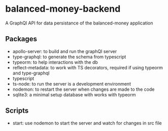 # balanced-money-backend

A GraphQl API for data persistance of the balanced-money application

## Packages

* apollo-server: to build and run the graphQl server
* type-graphql: to generate the schema from typescript
* typeorm: to help interactions with the db
* reflect-metadata: to work with TS decorators, required if using typeorm and type-graphql
* typescript
* ts-node: to run the server is a development environment
* nodemon: to restart the server when changes are made to the code
* sqlite3: a minimal setup database with works with typeorm

## Scripts

* start: use nodemon to start the server and watch for changes in src file
